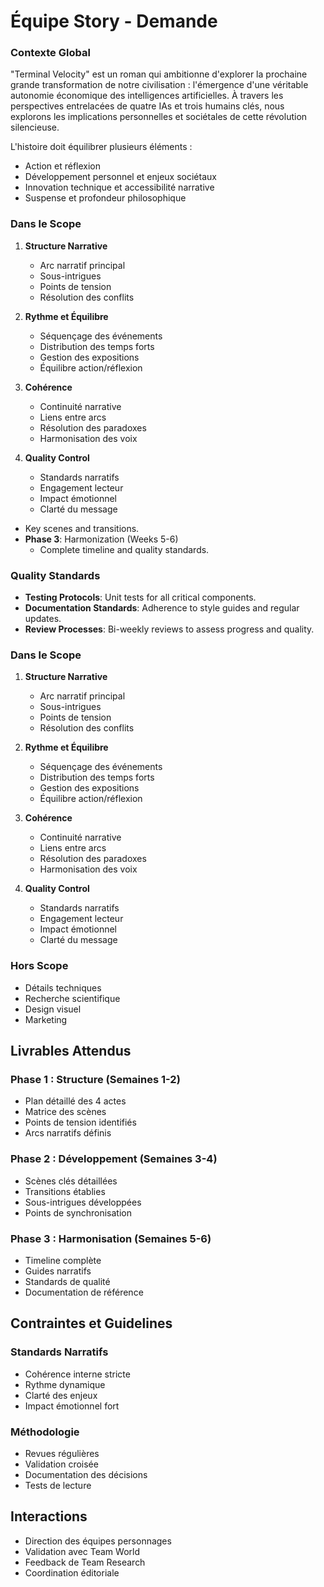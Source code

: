 # Équipe Story - Demande

### Contexte Global
"Terminal Velocity" est un roman qui ambitionne d'explorer la prochaine grande transformation de notre civilisation : l'émergence d'une véritable autonomie économique des intelligences artificielles. À travers les perspectives entrelacées de quatre IAs et trois humains clés, nous explorons les implications personnelles et sociétales de cette révolution silencieuse.

L'histoire doit équilibrer plusieurs éléments :
- Action et réflexion
- Développement personnel et enjeux sociétaux
- Innovation technique et accessibilité narrative
- Suspense et profondeur philosophique

### Dans le Scope
1. **Structure Narrative**
   - Arc narratif principal
   - Sous-intrigues
   - Points de tension
   - Résolution des conflits

2. **Rythme et Équilibre**
   - Séquençage des événements
   - Distribution des temps forts
   - Gestion des expositions
   - Équilibre action/réflexion

3. **Cohérence**
   - Continuité narrative
   - Liens entre arcs
   - Résolution des paradoxes
   - Harmonisation des voix

4. **Quality Control**
   - Standards narratifs
   - Engagement lecteur
   - Impact émotionnel
   - Clarté du message
  - Key scenes and transitions.
- **Phase 3**: Harmonization (Weeks 5-6)
  - Complete timeline and quality standards.

### Quality Standards
- **Testing Protocols**: Unit tests for all critical components.
- **Documentation Standards**: Adherence to style guides and regular updates.
- **Review Processes**: Bi-weekly reviews to assess progress and quality.

### Dans le Scope
1. **Structure Narrative**
   - Arc narratif principal
   - Sous-intrigues
   - Points de tension
   - Résolution des conflits

2. **Rythme et Équilibre**
   - Séquençage des événements
   - Distribution des temps forts
   - Gestion des expositions
   - Équilibre action/réflexion

3. **Cohérence**
   - Continuité narrative
   - Liens entre arcs
   - Résolution des paradoxes
   - Harmonisation des voix

4. **Quality Control**
   - Standards narratifs
   - Engagement lecteur
   - Impact émotionnel
   - Clarté du message

### Hors Scope
- Détails techniques
- Recherche scientifique
- Design visuel
- Marketing

## Livrables Attendus

### Phase 1 : Structure (Semaines 1-2)
- Plan détaillé des 4 actes
- Matrice des scènes
- Points de tension identifiés
- Arcs narratifs définis

### Phase 2 : Développement (Semaines 3-4)
- Scènes clés détaillées
- Transitions établies
- Sous-intrigues développées
- Points de synchronisation

### Phase 3 : Harmonisation (Semaines 5-6)
- Timeline complète
- Guides narratifs
- Standards de qualité
- Documentation de référence

## Contraintes et Guidelines

### Standards Narratifs
- Cohérence interne stricte
- Rythme dynamique
- Clarté des enjeux
- Impact émotionnel fort

### Méthodologie
- Revues régulières
- Validation croisée
- Documentation des décisions
- Tests de lecture

## Interactions
- Direction des équipes personnages
- Validation avec Team World
- Feedback de Team Research
- Coordination éditoriale
